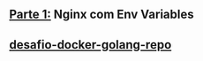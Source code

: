 ## [Parte 1:](https://github.com/jhortale/microservices-laravel) Nginx com Env Variables

## [desafio-docker-golang-repo](https://hub.docker.com/repository/docker/jhortale/desafio-docker)


